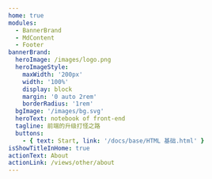 ```yaml
---
home: true
modules:
  - BannerBrand
  - MdContent
  - Footer
bannerBrand:
  heroImage: /images/logo.png
  heroImageStyle:
    maxWidth: '200px'
    width: '100%'
    display: block
    margin: '0 auto 2rem'
    borderRadius: '1rem'
  bgImage: '/images/bg.svg'
  heroText: notebook of front-end
  tagline: 前端的升级打怪之路
  buttons:
    - { text: Start, link: '/docs/base/HTML 基础.html' }
isShowTitleInHome: true
actionText: About
actionLink: /views/other/about
---
```



